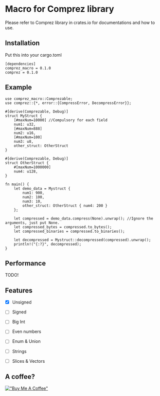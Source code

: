 
# Macro for Comprez library

Please refer to Comprez library in crates.io for documentations and how to use.


## Installation

Put this into your cargo.toml

```
[dependencies]
comprez_macro = 0.1.0
comprez = 0.1.0
```



## Example

```
use comprez_macro::Comprezable;
use comprez::{*, error::{CompressError, DecompressError}};   

#[derive(Comprezable, Debug)]
struct MyStruct {
    [#maxNum=10000] //Compulsory for each field
    num1: u32,
    [#maxNum=888]
    num2: u16,
    [#maxNum=100]
    num3: u8,
    other_struct: OtherStruct
}

#[derive(Comprezable, Debug)]
struct OtherStruct {
    #[maxNum=1000000]
    num4: u128,
}

fn main() {
    let demo_data = Mystruct {
        num1: 900,
        num2: 100,
        num3: 10,
        other_struct: OtherStruct { num4: 200 }
    };
    
    let compressed = demo_data.compress(None).unwrap(); //Ignore the arguments, just put None.
    let compressed_bytes = compressed.to_bytes();
    let compressed_binaries = compressed.to_binaries();

    let decompressed = Mystruct::decompressed(compressed).unwrap();
    println!("{:?}", decompressed);
}
```
## Performance

TODO!


## Features

- [x] Unsigned 
- [ ] Signed 
- [ ] Big Int
- [ ] Even numbers
- [ ] Enum & Union
- [ ] Strings
- [ ] Slices & Vectors





## A coffee?
[!["Buy Me A Coffee"](https://www.buymeacoffee.com/assets/img/custom_images/orange_img.png)](https://www.buymeacoffee.com/najidnadri)